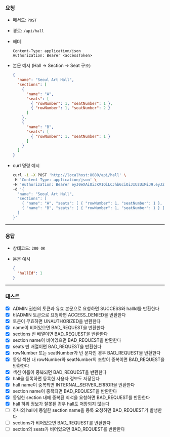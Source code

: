### 요청

- 메서드: `POST`
- 경로: `/api/hall`
- 헤더

    ```
    Content-Type: application/json
    Authorization: Bearer <accessToken>
    ```

- 본문 예시 (Hall → Section → Seat 구조)

    ```json
    {
      "name": "Seoul Art Hall",
      "sections": [
        {
          "name": "A",
          "seats": [
            { "rowNumber": 1, "seatNumber": 1 },
            { "rowNumber": 1, "seatNumber": 2 }
          ]
        },
        {
          "name": "B",
          "seats": [
            { "rowNumber": 1, "seatNumber": 1 }
          ]
        }
      ]
    }
    ```

- curl 명령 예시

    ```bash
    curl -i -X POST 'http://localhost:8080/api/hall' \
    -H 'Content-Type: application/json' \
    -H 'Authorization: Bearer eyJ0eXAiOiJKV1QiLCJhbGciOiJIUzUxMiJ9.eyJzdWIiOiJ0ZXN0MTIzNCIsInJvbGVzIjoiUk9MRV9BRE1JTiIsInVzZXJJZCI6InRlc3QxMjM0Iiwibmlja05hbWUiOiJ0ZXN0IiwiaWF0IjoxNzU3MzExNDc5LCJleHAiOjE3NTczMTIwNzl9.xhEkuZEF0gZlvyX_F2kiAMEMGw_C2ZtGL8PmzLxhZQW32A9hmr6M0nauYEejXOFrZAb3nMdU3jFLxuhDWDbE2g' \
    -d '{
      "name": "Seoul Art Hall",
      "sections": [
        { "name": "A", "seats": [ { "rowNumber": 1, "seatNumber": 1 }, { "rowNumber": 1, "seatNumber": 2 } ] },
        { "name": "B", "seats": [ { "rowNumber": 1, "seatNumber": 1 } ] }
      ]
    }'
    ```

---

### 응답

- 상태코드: `200 OK`
- 본문 예시

    ```json
    {
      "hallId": 1
    }
    ```

---

### 테스트

- [x] ADMIN 권한의 토큰과 유효 본문으로 요청하면 SUCCESS와 hallId를 반환한다
- [x] 비ADMIN 토큰으로 요청하면 ACCESS_DENIED을 반환한다
- [x] 토큰이 무효하면 UNAUTHORIZED을 반환한다
- [x] name이 비어있으면 BAD_REQUEST을 반환한다
- [x] sections 빈 배열이면 BAD_REQUEST을 반환한다
- [x] section name이 비어있으면 BAD_REQUEST을 반환한다
- [x] seats 빈 배열이면 BAD_REQUEST을 반환한다
- [x] rowNumber 또는 seatNumber가 빈 문자인 경우 BAD_REQUEST을 반환한다
- [x] 동일 섹션 내 rowNumber와 seatNumber의 조합이 중복이면 BAD_REQUEST을 반환한다
- [x] 섹션 이름이 중복되면 BAD_REQUEST을 반환한다
- [x] hall을 등록하면 등록한 사용자 정보도 저장된다
- [x] hall name이 중복되면 INTERNAL_SERVER_ERROR을 반환한다
- [x] section name이 중복되면 BAD_REQUEST을 반환한다
- [x] 동일한 section 내에 중복된 죄석을 요청하면 BAD_REQUEST를 반환한다
- [x] hall 하위 정보가 잘못된 경우 hall도 저장되지 않는다
- [ ] 하나의 hall에 동일한 section name을 등록 요청하면 BAD_REQUEST가 발생한다
- [ ] sections가 비어있으면 BAD_REQUEST를 반환한다
- [ ] section의 seats가 비어있으면 BAD_REQUEST를 반환한다
